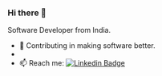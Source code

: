### Hi there 👋


Software Developer from India.

- :telescope: Contributing in making software better.
- 
- :mailbox: Reach me:  [![Linkedin Badge](https://img.shields.io/badge/-LinkedIn-blue?style=flat&logo=Linkedin&logoColor=white)](https://www.linkedin.com/in/anish-bangotra-0ba7051a1/)

<!--
**AnishBangotra/AnishBangotra** is a ✨ _special_ ✨ repository because its `README.md` (this file) appears on your GitHub profile.

Here are some ideas to get you started:

- 🔭 I’m currently working on ...
- 🌱 I’m currently learning ... 
- 👯 I’m looking to collaborate on ...
- 🤔 I’m looking for help with ...
- 💬 Ask me about ...
- 📫 How to reach me: ...
- 😄 Pronouns: ...
- ⚡ Fun fact: ...
-->

